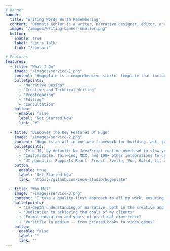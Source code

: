 ```yaml
---
# Banner
banner:
  title: "Writing Words Worth Remembering"
  content: "Bennett Kohler is a writer, narrative designer, editor, and proofreader with over half a decade of experience committed to making works that will continue long after the period."
  image: "/images/writing-banner-smaller.png"
  button:
    enable: true
    label: "Let's Talk"
    link: "/contact"

# Features
features:
  - title: "What I Do"
    image: "/images/service-1.png"
    content: "Hugoplate is a comprehensive starter template that includes everything you need to get started with your Hugo project. What's Included in Hugoplate"
    bulletpoints:
      - "Narrative Design"
      - "Creative and Technical Writing"
      - "Proofreading"
      - "Editing"
      - "Consultation"
    button:
      enable: false
      label: "Get Started Now"
      link: "#"

  - title: "Discover the Key Features Of Hugo"
    image: "/images/service-2.png"
    content: "Hugo is an all-in-one web framework for building fast, content-focused websites. It offers a range of exciting features for developers and website creators. Some of the key features are:"
    bulletpoints:
      - "Zero JS, by default: No JavaScript runtime overhead to slow you down."
      - "Customizable: Tailwind, MDX, and 100+ other integrations to choose from."
      - "UI-agnostic: Supports React, Preact, Svelte, Vue, Solid, Lit and more."
    button:
      enable: true
      label: "Get Started Now"
      link: "https://github.com/zeon-studio/hugoplate"

  - title: "Why Me?"
    image: "/images/service-3.png"
    content: "I take a quality-first approach to all my work, ensuring the end product resounds with readers and aligns with my clients' goals."
    bulletpoints:
      - "In-depth understanding of narrative, both in the creative and technical worlds"
      - "Dedication to achieving the goals of my clients"
      - "Formal education and years of practical experience"
      - "Versitile in medium -- from printed books to video games"
    button:
      enable: false
      label: ""
      link: ""
---
```


